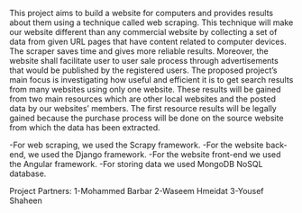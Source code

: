 This project aims to build a website for computers and provides results about them
using a technique called web scraping. This technique will make our website different than
any commercial website by collecting a set of data from given URL pages that
have content related to computer devices. The scraper saves time and gives more reliable
results. Moreover, the website shall facilitate user to user sale process through advertisements
that would be published by the registered users. The proposed project’s main focus is
investigating how useful and efficient it is to get search results from many
websites using only one website. These results will be gained from two main resources which
are other local websites and the posted data by our websites’ members. The first resource
results will be legally gained because the purchase process will be done on the source website
from which the data has been extracted.


-For web scraping, we used the Scrapy framework.
-For the website back-end, we used the Django framework.
-For the website front-end we used the Angular framework.
-For storing data we used MongoDB NoSQL database.


Project Partners:
1-Mohammed Barbar
2-Waseem Hmeidat
3-Yousef Shaheen
